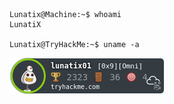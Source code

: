 ```console
Lunatix@Machine:~$ whoami
LunatiX

Lunatix@TryHackMe:~$ uname -a
```
<img src="https://github.com/Lunatix01/Lunatix01/blob/master/me.png" alt="THM"/>
